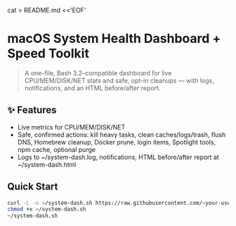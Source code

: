 
cat > README.md <<'EOF'
# macOS System Health Dashboard + Speed Toolkit

> A one-file, Bash 3.2–compatible dashboard for live CPU/MEM/DISK/NET stats and safe, opt-in cleanups — with logs, notifications, and an HTML before/after report.

## ✨ Features
- Live metrics for CPU/MEM/DISK/NET
- Safe, confirmed actions: kill heavy tasks, clean caches/logs/trash, flush DNS, Homebrew cleanup, Docker prune, login items, Spotlight tools, npm cache, optional purge
- Logs to ~/system-dash.log, notifications, HTML before/after report at ~/system-dash.html

## Quick Start
```bash
curl -L -o ~/system-dash.sh https://raw.githubusercontent.com/<your-username>/system-dash/main/system-dash.sh
chmod +x ~/system-dash.sh
~/system-dash.sh


